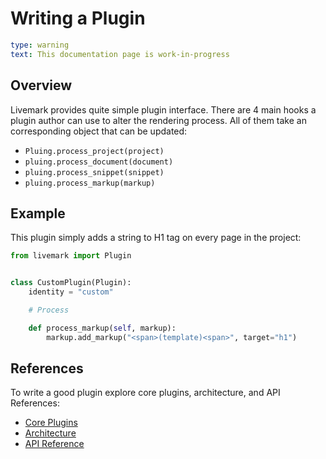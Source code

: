 # Writing a Plugin

```yaml remark
type: warning
text: This documentation page is work-in-progress
```

## Overview

Livemark provides quite simple plugin interface. There are 4 main hooks a plugin author can use to alter the rendering process. All of them take an corresponding object that can be updated:

- `Pluing.process_project(project)`
- `pluing.process_document(document)`
- `pluing.process_snippet(snippet)`
- `pluing.process_markup(markup)`

## Example

This plugin simply adds a string to H1 tag on every page in the project:

```python
from livemark import Plugin


class CustomPlugin(Plugin):
    identity = "custom"

    # Process

    def process_markup(self, markup):
        markup.add_markup("<span>(template)<span>", target="h1")
```

## References

To write a good plugin explore core plugins, architecture, and API References:
- [Core Plugins](https://github.com/frictionlessdata/livemark/tree/main/livemark/plugins)
- [Architecture](architecture.html)
- [API Reference](reference.html)
